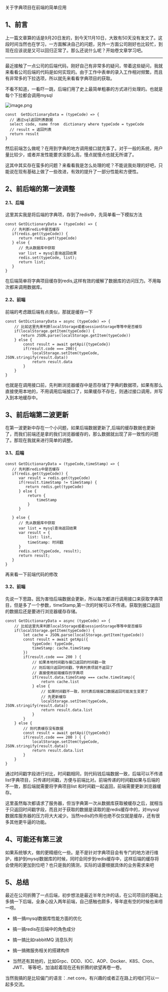 
关于字典项目在前端的简单应用

## 1、前言

上一篇文章算的话是9月20日发的，到今天11月10日，大致有50天没有发文了。这段时间当然也在学习，一方面解决自己的问题，另外一方面公司刚好也比较忙，到现在应该说是又可以回归正常了。那么还说什么呢？开始卷文章学习吧。

----

最近接触了一点公司的后端代码，刚好自己有非常多的疑问，带着这些疑问，我就来看看公司后端的代码是如何实现的。由于工作中表单的录入工作相对频繁，而且有非常多的下拉选项，所以就先来看看字典项目的获取。

不看不知道，一看吓一跳，后端们用了史上最简单粗暴的方式进行处理的。也就是每个下拉都会调用mysql

![image.png](https://p6-juejin.byteimg.com/tos-cn-i-k3u1fbpfcp/94acfd594f7349f294b40aa4a796914b~tplv-k3u1fbpfcp-watermark.image?)

```
const  GetDictionaryData = (typeCode) => {
  // 通过sql返回列表数据
  select code, name from  dictionary where typeCode = typeCode
  // result = 返回列表
  return result
} 
```

然后前端怎么做呢？在用到字典的地方调用接口就完事了。对于一般的系统，用户量比较少，或者并发性能要求没那么高，慢点就慢点也就无所谓了。

这其中其实存在蛮多的问题？来看看我是怎么处理的呢？不能说我处理的好吧，只能说在现有基础上做了一些改进，有效的提升了一部分性能和方便性。

## 2、前后端的第一波调整
#### 2.1、后端

这里其实我是将后端的字典项，存到了redis中，先简单看一下模拟方法
```
const GetDictionaryData = (typeCode) => {
   // 先判断redis中是否缓存
   if(redis.get(typeCode)) {
      return redis.get(typeCode)
   } else {
      // 先从数据库中获取
      var list = mysql查询返回结果
      redis.set(typeCode, list);
      return list;
   }
}
```

在后端简单将字典项目缓存到redis,这样有效的缓解了数据库的访问压力。不用每次都来调用数据库。

#### 2.2、前端

前端的考虑跟后端有点类似，那就是缓存一下

```
const GetDictionaryData = async (typeCode) => {
    // 比如这里先来判断localStorage或者sessionStorage等等中是否缓存
    if(localStorage.getItem(typeCode)) {
       return JSON.parse(localStorage.getItem(typeCode))
    } else {
        const result = await getApi({typeCode})
        if(result.code === 200){
            localStorage.setItem(typeCode, JSON.stringify(result.data))
            return result.data
        }
    }
}
```
也就是在调用接口前，先判断浏览器缓存中是否存储了字典的数据项，如果有那么直接使用本地的，不用调用后端接口了，如果缓存不存在，则通过接口调用，并写入到本地缓存中。

## 3、前后端第二波更新

在第一波更新中存在一个小问题，如果后端数据更新了,后端的缓存数据也更新了，而我们前端还是拿的我们浏览器缓存的，那么数据就出现了非一致性的问题了。那现在我就来进行简单的调整。

#### 3.1、后端
```
const GetDictionaryData = (typeCode,timeStamp) => {
   // 先判断redis中是否缓存
   if(redis.get(typeCode)) {
      var result = redis.get(typeCode)
      if(result.timeStamp != timeStamp) {
         return redis.get(typeCode)
      } else {
          return {
              timeStamp
          }
      }
      
   } else {
      // 先从数据库中获取
      var list = mysql查询返回结果
      var result = {
          list: list,
          timeStamp: 时间戳
      }
      redis.set(typeCode, result);
      return result;
   }
}
```
再来看一下前端代码的修改
#### 3.2、前端

先说一下思路，因为害怕后端数据会更新，所以每次都进行调用接口来获取字典项目，但是多了一个参数，timeStamp,第一次的时候可以不传递。获取到接口返回的数据后还是要进行浏览器缓存存储。

```
const GetDictionaryData = async (typeCode) => {
    // 比如这里先来判断localStorage或者sessionStorage等等中是否缓存
    if(localStorage.getItem(typeCode)) {
        let cache = JSON.parse(localStorage.getItem(typeCode))
        const result = await getApi({
            typeCode: typeCode,
            timeStamp: cache.timeStamp
        })
        if(result.code === 200 ) {
            // 如果本地时间戳与接口返回的时间戳一致
            // 则后端只返回时间戳，字典列表项就不返回了
            // 直接使用前端缓存的字典项
            if(result.data.timeStamp === cache.timeStamp){
                return cache.list
            } else {
                // 如果时间戳不一致，则代表后端接口数据返回可能发生变更了
                // 先更新缓存
                localStorage.setItem(typeCode, JSON.stringify(result.data))
                return result.data.list
            }
        }
    } else {
        // 则代表缓存没有数据
        const result = await getApi({typeCode})
        if(result.code === 200 ) { {
            localStorage.setItem(typeCode, JSON.stringify(result.data))
            return result.data.list
        }
    }
}
```

通过时间戳字段进行对比，时间戳相同，则代码钱后端数据一致，后端可以不传递list字典项目，只传递时间戳，方便与前端比对。前端传递的时间戳如果与后端的不一致，那后端就需要将字典项目list 和时间戳一起返回，前端需要更新浏览器缓存。

这里虽然每次都请求了服务器，但当字典第一次从数据库获取被缓存之后，就相当于只返回时间戳字段，而且对于获取的数据是读取的是redis缓存中的，对mysql数据库服务器的压力将大大减少。当然redis的作用也绝不仅仅就是缓存，还有很多其他更牛逼的功能。


## 4、可能还有第三波

如果系统够大，做的更精细化一些。是不是针对字典项目会有专门的地方进行维护，维护到mysql数据库的时候，同时会同步到redis缓存中，这样后端的缓存将会使用的更加到位吧？也只是我的猜测，实际的话要根据具体的业务需求来吧

## 5、总结

最近在公司折腾了一点后端，初步想法是最近半年允许的话，在公司项目的基础上多搞一下后端，全身心投入两年前端，自己感触也颇多，等年底有空的时候也来唠一唠。

- 搞一搞mysql数据库性能方面的优化

- 搞一搞redis在后端中的角色成分

- 搞一搞比如rabbitMQ 消息队列
  
- 搞一搞微服务相关的搭建构件
  
- 当然还有其他的，比如Grpc、DDD、IOC、AOP、Docker、K8S、Cron、JWT、 等等吧，加油趁着现在还有折腾的欲望再卷一卷。
  
当然我搞的是比较偏门的语言：.net core，有兴趣的或者正在路上的咱们可以一起多交流。
